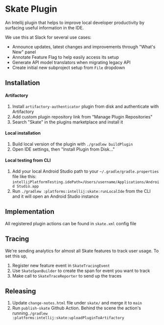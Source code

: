 Skate Plugin
=========================

An Intellij plugin that helps to improve local developer productivity by surfacing useful information in the IDE.

We use this at Slack for several use cases:
* Announce updates, latest changes and improvements through "What's New" panel
* Annotate Feature Flag to help easily access its setup
* Generate API model translators when migrating legacy API
* Create initial new subproject setup from `File` dropdown

## Installation

#### Artifactory
1. Install `artifactory-authenticator` plugin from disk and authenticate with Artifactory
2. Add custom plugin repository link from "Manage Plugin Repositories"
3. Search "Skate" in the plugins marketplace and install it

#### Local installation
1. Build local version of the plugin with `./gradlew buildPlugin`
2. Open IDE settings, then "Install Plugin from Disk..."

#### Local testing from CLI
1. Add your local Android Studio path to your `~/.gradle/gradle.properties` file like this: `intellijPlatformTesting.idePath=/Users/username/Applications/Android Studio.app`
2. Run `./gradlew :platforms:intellij:skate:runLocalIde` from the CLI and it will open an Android Studio instance

## Implementation
All registered plugin actions can be found in `skate.xml` config file

## Tracing
We're sending analytics for almost all Skate features to track user usage. To set this up,
1. Register new feature event in `SkateTracingEvent`
2. Use `SkateSpanBuilder` to create the span for event you want to track
3. Make call to `SkateTraceReporter` to send up the traces

## Releasing
1. Update `change-notes.html` file under `skate/` and merge it to `main`
2. Run `publish-skate` Github Action.
Behind the scene the action's running`./gradlew :platforms:intellij:skate:uploadPluginToArtifactory`
